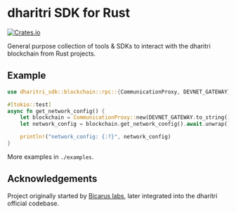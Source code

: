 # dharitri SDK for Rust

[![Crates.io](https://img.shields.io/crates/v/dharitri-sdk)](https://crates.io/crates/dharitri-sdk)

General purpose collection of tools & SDKs to interact with the dharitri blockchain from Rust projects.

## Example

```rust
use dharitri_sdk::blockchain::rpc::{CommunicationProxy, DEVNET_GATEWAY};

#[tokio::test]
async fn get_network_config() {
    let blockchain = CommunicationProxy::new(DEVNET_GATEWAY.to_string());
    let network_config = blockchain.get_network_config().await.unwrap();

    println!("network_config: {:?}", network_config)
}
```

More examples in `./examples`.

## Acknowledgements

Project originally started by [Bicarus labs](https://github.com/bicarus-labs/dharitri-sdk-erdrs), later integrated into the dharitri official codebase.
